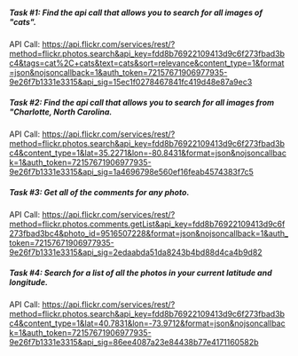 ##### Task #1: Find the api call that allows you to search for all images of "cats".

API Call: https://api.flickr.com/services/rest/?method=flickr.photos.search&api_key=fdd8b76922109413d9c6f273fbad3bc4&tags=cat%2C+cats&text=cats&sort=relevance&content_type=1&format=json&nojsoncallback=1&auth_token=72157671906977935-9e26f7b1331e3315&api_sig=15ec1f0278467841fc419d48e87a9ec3

##### Task #2: Find the api call that allows you to search for all images from "Charlotte, North Carolina.

API Call: https://api.flickr.com/services/rest/?method=flickr.photos.search&api_key=fdd8b76922109413d9c6f273fbad3bc4&content_type=1&lat=35.2271&lon=-80.8431&format=json&nojsoncallback=1&auth_token=72157671906977935-9e26f7b1331e3315&api_sig=1a4696798e560ef16feab4574383f7c5

##### Task #3: Get all of the comments for any photo.

API Call: https://api.flickr.com/services/rest/?method=flickr.photos.comments.getList&api_key=fdd8b76922109413d9c6f273fbad3bc4&photo_id=9516507228&format=json&nojsoncallback=1&auth_token=72157671906977935-9e26f7b1331e3315&api_sig=2edaabda51da8243b4bd88d4ca4b9d82

##### Task #4: Search for a list of all the photos in your current latitude and longitude.
API Call: https://api.flickr.com/services/rest/?method=flickr.photos.search&api_key=fdd8b76922109413d9c6f273fbad3bc4&content_type=1&lat=40.7831&lon=-73.9712&format=json&nojsoncallback=1&auth_token=72157671906977935-9e26f7b1331e3315&api_sig=86ee4087a23e84438b77e4171160582b
